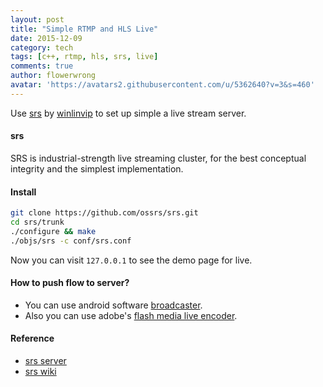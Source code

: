 ```yaml
---
layout: post
title: "Simple RTMP and HLS Live"
date: 2015-12-09
category: tech
tags: [c++, rtmp, hls, srs, live]
comments: true
author: flowerwrong
avatar: 'https://avatars2.githubusercontent.com/u/5362640?v=3&s=460'
---
```



Use [srs](https://github.com/ossrs/srs) by [winlinvip](https://github.com/winlinvip) to set up simple a live stream server.


#### srs

SRS is industrial-strength live streaming cluster, for the best conceptual integrity and the simplest implementation.

#### Install

```bash
git clone https://github.com/ossrs/srs.git
cd srs/trunk
./configure && make
./objs/srs -c conf/srs.conf
```

Now you can visit `127.0.0.1` to see the demo page for live.

#### How to push flow to server?

* You can use android software [broadcaster](http://help.aodianyun.com/aodianyun_doc/60).
* Also you can use adobe's [flash media live encoder](http://www.adobe.com/cn/products/flash-media-encoder.html).

#### Reference

* [srs server](https://github.com/ossrs/srs)
* [srs wiki](https://github.com/ossrs/srs/wiki/v2_CN_Home)
